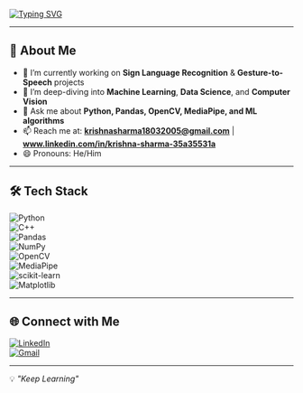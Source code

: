 <!-- Typing animation -->
[![Typing SVG](https://readme-typing-svg.demolab.com?font=Fira+Code&size=25&pause=1000&color=1F75FE&width=500&lines=Hi%2C+I'm+Krishna!;Data+Science+%7C+ML+%7C+Computer+Vision;Always+learning+something+new)](https://git.io/typing-svg)

---

## 🚀 About Me  
- 🔭 I’m currently working on **Sign Language Recognition** & **Gesture-to-Speech** projects  
- 🌱 I’m deep-diving into **Machine Learning**, **Data Science**, and **Computer Vision**    
- 💬 Ask me about **Python, Pandas, OpenCV, MediaPipe, and ML algorithms**  
- 📫 Reach me at: **krishnasharma18032005@gmail.com** | **www.linkedin.com/in/krishna-sharma-35a35531a**  
- 😄 Pronouns: He/Him  

---

## 🛠 Tech Stack  
![Python](https://img.shields.io/badge/-Python-3776AB?style=flat&logo=python&logoColor=white)  
![C++](https://img.shields.io/badge/-C++-00599C?style=flat&logo=cplusplus&logoColor=white)  
![Pandas](https://img.shields.io/badge/-Pandas-150458?style=flat&logo=pandas)  
![NumPy](https://img.shields.io/badge/-NumPy-013243?style=flat&logo=numpy)  
![OpenCV](https://img.shields.io/badge/-OpenCV-5C3EE8?style=flat&logo=opencv)  
![MediaPipe](https://img.shields.io/badge/-MediaPipe-FF5722?style=flat)  
![scikit-learn](https://img.shields.io/badge/-scikit--learn-F7931E?style=flat&logo=scikit-learn)  
![Matplotlib](https://img.shields.io/badge/-Matplotlib-0C4B33?style=flat)  

---


## 🌐 Connect with Me  
[![LinkedIn](https://img.shields.io/badge/-LinkedIn-0077B5?style=flat&logo=linkedin&logoColor=white)](www.linkedin.com/in/krishna-sharma-35a35531a)  
[![Gmail](https://img.shields.io/badge/-Gmail-D14836?style=flat&logo=gmail&logoColor=white)](mailto:krishnasharma18032005@gmail.com)  

---

💡 *"Keep Learning"*

